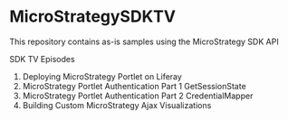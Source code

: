 MicroStrategySDKTV
==================

This repository contains as-is samples using the MicroStrategy SDK API

SDK TV Episodes

1. Deploying MicroStrategy Portlet on Liferay 
2. MicroStrategy Portlet Authentication Part 1 GetSessionState
3. MicroStrategy Portlet Authentication Part 2 CredentialMapper
4. Building Custom MicroStrategy Ajax Visualizations
